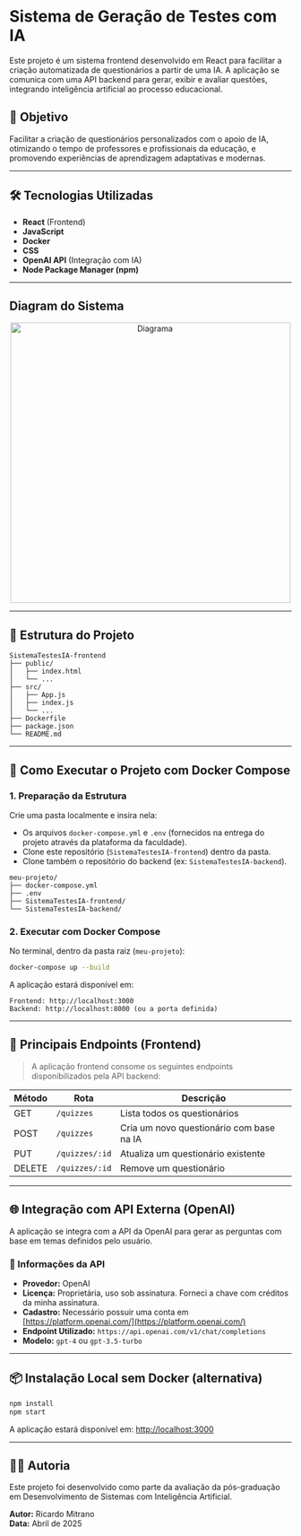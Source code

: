 # Sistema de Geração de Testes com IA

Este projeto é um sistema frontend desenvolvido em React para facilitar a criação automatizada de questionários a partir de uma IA. A aplicação se comunica com uma API backend para gerar, exibir e avaliar questões, integrando inteligência artificial ao processo educacional.

## 🎯 Objetivo

Facilitar a criação de questionários personalizados com o apoio de IA, otimizando o tempo de professores e profissionais da educação, e promovendo experiências de aprendizagem adaptativas e modernas.

---

## 🛠️ Tecnologias Utilizadas

- **React** (Frontend)
- **JavaScript**
- **Docker**
- **CSS**
- **OpenAI API** (Integração com IA)
- **Node Package Manager (npm)**

---

## Diagram do Sistema

<p align="center">
  <img src="public/diagramadosistema" alt="Diagrama" width="500"/>
</p>


---

## 📁 Estrutura do Projeto

```
SistemaTestesIA-frontend
├── public/
│   ├── index.html
│   └── ...
├── src/
│   ├── App.js
│   ├── index.js
│   └── ...
├── Dockerfile
├── package.json
└── README.md
```

---

## 🚀 Como Executar o Projeto com Docker Compose

### 1. Preparação da Estrutura

Crie uma pasta localmente e insira nela:

- Os arquivos `docker-compose.yml` e `.env` (fornecidos na entrega do projeto através da plataforma da faculdade).
- Clone este repositório (`SistemaTestesIA-frontend`) dentro da pasta.
- Clone também o repositório do backend (ex: `SistemaTestesIA-backend`).

```
meu-projeto/
├── docker-compose.yml
├── .env
├── SistemaTestesIA-frontend/
└── SistemaTestesIA-backend/
```

### 2. Executar com Docker Compose

No terminal, dentro da pasta raiz (`meu-projeto`):

```bash
docker-compose up --build
```

A aplicação estará disponível em:

```
Frontend: http://localhost:3000
Backend: http://localhost:8000 (ou a porta definida)
```

---

## 🔄 Principais Endpoints (Frontend)

> A aplicação frontend consome os seguintes endpoints disponibilizados pela API backend:

| Método | Rota                  | Descrição                                |
|--------|-----------------------|-------------------------------------------|
| GET    | `/quizzes`            | Lista todos os questionários              |
| POST   | `/quizzes`            | Cria um novo questionário com base na IA  |
| PUT    | `/quizzes/:id`        | Atualiza um questionário existente        |
| DELETE | `/quizzes/:id`        | Remove um questionário                    |

---

## 🌐 Integração com API Externa (OpenAI)

A aplicação se integra com a API da OpenAI para gerar as perguntas com base em temas definidos pelo usuário.

### 📌 Informações da API

- **Provedor:** OpenAI
- **Licença:** Proprietária, uso sob assinatura. Forneci a chave com créditos da minha assinatura.
- **Cadastro:** Necessário possuir uma conta em [https://platform.openai.com/](https://platform.openai.com/)
- **Endpoint Utilizado:** `https://api.openai.com/v1/chat/completions`
- **Modelo:** `gpt-4` ou `gpt-3.5-turbo`

---

## 📦 Instalação Local sem Docker (alternativa)

```bash
npm install
npm start
```

A aplicação estará disponível em: [http://localhost:3000](http://localhost:3000)

---

## 👨‍🏫 Autoria

Este projeto foi desenvolvido como parte da avaliação da pós-graduação em Desenvolvimento de Sistemas com Inteligência Artificial.

**Autor:** Ricardo Mitrano  
**Data:** Abril de 2025
